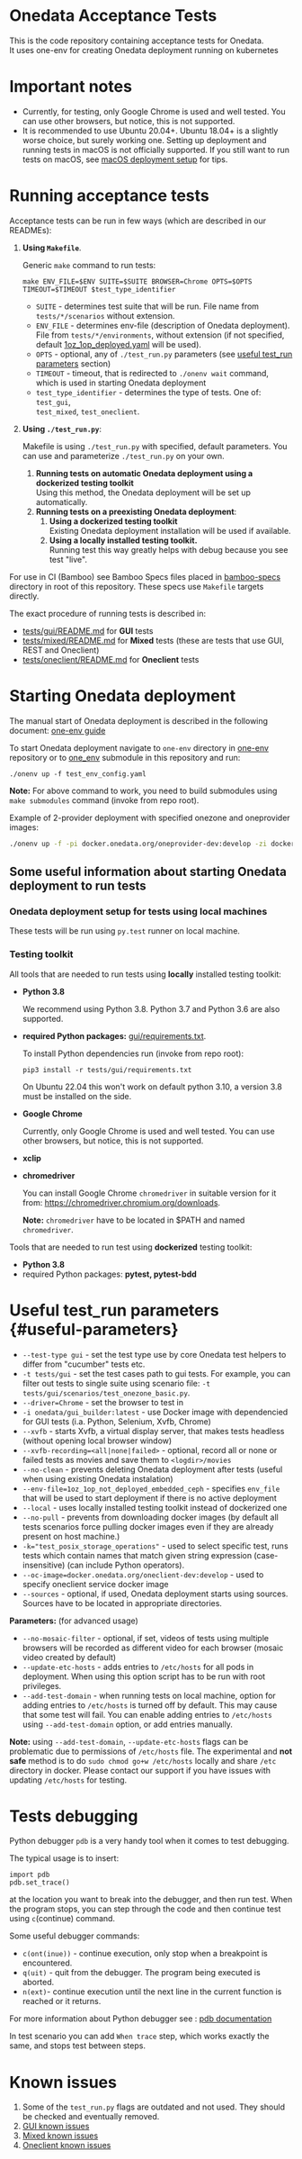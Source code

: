 # Onedata Acceptance Tests

This is the code repository containing acceptance tests for Onedata. \
It uses one-env for creating Onedata deployment running on kubernetes

# Important notes

- Currently, for testing, only Google Chrome is used and well tested. 
You can use other browsers, but notice, this is not supported.    
- It is recommended to use Ubuntu 20.04+. Ubuntu 18.04+ is a slightly worse
choice, but surely working one. Setting up deployment 
and running tests in macOS is not officially supported. If you still want to run tests on macOS, see 
[macOS deployment setup](macos_deployment_setup.md) for tips.

# Running acceptance tests

Acceptance tests can be run in few ways (which are described in our READMEs):

1. **Using `Makefile`**.

   Generic `make` command to run tests:
   ```
   make ENV_FILE=$ENV SUITE=$SUITE BROWSER=Chrome OPTS=$OPTS TIMEOUT=$TIMEOUT $test_type_identifier
   ```
   - `SUITE` - determines test suite that will be run. File name from 
   `tests/*/scenarios` without extension. 
   - `ENV_FILE` - determines env-file (description of Onedata deployment).
   File from `tests/*/environments`, without extension 
   (if not specified, default 
   [1oz_1op_deployed.yaml](tests/gui/environments/1oz_1op_deployed.yaml) 
   will be used).
   - `OPTS` - optional, any of `./test_run.py` parameters
   (see [useful test_run parameters](#useful-parameters) section)
   - `TIMEOUT` - timeout, that is redirected to `./onenv wait` command, which is 
   used in starting Onedata deployment
   - `test_type_identifier` - determines the type of tests. One of: `test_gui`,   
   `test_mixed`, `test_oneclient`.
2. **Using `./test_run.py`**:

    Makefile is using `./test_run.py` with specified, default parameters. You can use and 
    parameterize `./test_run.py` on your own.  

   1. **Running tests on automatic Onedata deployment using a dockerized testing toolkit**\
   Using this method, the Onedata deployment will be set up automatically.
   2. **Running tests on a preexisting Onedata deployment**:
      1. **Using a dockerized testing toolkit** \
         Existing Onedata deployment installation will be used if available.
      2. **Using a locally installed testing toolkit.**\
         Running test this way greatly helps with debug because you see test "live".

For use in CI (Bamboo) see Bamboo Specs files placed in [bamboo-specs](bamboo-specs) directory in root of this repository. These specs use `Makefile` targets directly.

The exact procedure of running tests is described in:
* [tests/gui/README.md](./tests/gui/README.md) for **GUI** tests
* [tests/mixed/README.md](./tests/mixed/README.md) for **Mixed** tests 
(these are tests that use GUI, REST and Oneclient)
* [tests/oneclient/README.md](./tests/oneclient/README.md) for **Oneclient** tests


# Starting Onedata deployment

The manual start of Onedata deployment is described in the following
document: [one-env guide](https://git.onedata.org/projects/VFS/repos/onedev/browse/guides/one-env.md)

To start Onedata deployment navigate to `one-env` directory in 
[one-env](https://git.onedata.org/projects/VFS/repos/one-env/browse) repository
or to [one_env](one_env) submodule in this repository and run:

 ```
./onenv up -f test_env_config.yaml 
 ```


**Note:** For above command to work, you need to build submodules using 
`make submodules` command (invoke from repo root).

Example of 2-provider deployment with specified onezone and oneprovider images:
```bash
./onenv up -f -pi docker.onedata.org/oneprovider-dev:develop -zi docker.onedata.org/onezone-dev:develop ../tests/gui/environments/1oz_2op_deployed.yaml
```


## Some useful information about starting Onedata deployment to run tests

### Onedata deployment setup for tests using local machines

These tests will be run using `py.test` runner on local machine.

### Testing toolkit

All tools that are needed to run tests using **locally** installed testing toolkit:
* **Python 3.8**

   We recommend using Python 3.8. Python 3.7 and Python 3.6 are also supported.
   
* **required Python packages:** [gui/requirements.txt](tests/gui/requirements.txt). 

   To install Python dependencies run (invoke from repo root):
   ```
   pip3 install -r tests/gui/requirements.txt
   ```
  On Ubuntu 22.04 this won't work on default python 3.10, a version 3.8 
  must be installed on the side.
* **Google Chrome**

  Currently, only Google Chrome is used and well tested. 
  You can use other browsers, but notice, this is not supported.
* **xclip**
* **chromedriver**

  You can install Google Chrome `chromedriver` in suitable
  version for it from: https://chromedriver.chromium.org/downloads.

  **Note:** `chromedriver` have to be located in $PATH and named `chromedriver`.  

Tools that are needed to run test using **dockerized** testing toolkit:
* **Python 3.8**
* required Python packages: **pytest, pytest-bdd**


# Useful test_run parameters {#useful-parameters}

* `--test-type gui` - set the test type use by core Onedata test helpers to differ from
"cucumber" tests etc.
* `-t tests/gui` - set the test cases path to gui
tests. For example, you can filter out tests to single suite using scenario file:
`-t tests/gui/scenarios/test_onezone_basic.py`.
* `--driver=Chrome` - set the browser to test in
* `-i onedata/gui_builder:latest` - use Docker image with dependencied for GUI tests
(i.a. Python, Selenium, Xvfb, Chrome)
* `--xvfb` - starts Xvfb, a virtual display server, that makes tests headless (without opening local browser window)
* `--xvfb-recording=<all|none|failed>` - optional, record all or none or failed tests
as movies and save them to `<logdir>/movies`
* `--no-clean` - prevents deleting Onedata deployment after tests (useful when using existing Onedata instalation)
* `--env-file=1oz_1op_not_deployed_embedded_ceph` - specifies `env_file` that will be used to start deployment if there is no active deployment 
* `--local` - uses locally installed testing toolkit instead of dockerized one
* `--no-pull` - prevents from downloading docker images (by default all tests scenarios force pulling docker
                        images even if they are already present on host
                        machine.)
* `-k="test_posix_storage_operations"` - used to select specific test, runs tests 
which contain names that match given string expression (case-insensitive)
(can include Python operators).
* `--oc-image=docker.onedata.org/oneclient-dev:develop` - used to specify oneclient service docker image
* `--sources` - optional, if used, Onedata deployment starts using sources. Sources have
to be located in appropriate directories.

**Parameters:** (for advanced usage)

* `--no-mosaic-filter` - optional, if set, videos of tests using multiple browsers will
be recorded as different video for each browser (mosaic video created by default)
* `--update-etc-hosts` <!--- TODO VFS-10023 make description more specific after investigating this flag -->-
adds entries to `/etc/hosts` for all pods in deployment.
When using this option script has to be run with root privileges.   
* `--add-test-domain` <!--- TODO VFS-10025 make description more specific after investigating this flag -->-
when running tests on local machine, option for adding entries to
`/etc/hosts` is turned off by default. This may cause that some test will fail.
You can enable adding entries to `/etc/hosts` using `--add-test-domain` option, or add
entries manually.

**Note:** using `--add-test-domain`, `--update-etc-hosts` flags can be problematic due to permissions of `/etc/hosts` file.
The experimental and **not safe** method is to do `sudo chmod go+w /etc/hosts` locally and
share `/etc` directory in docker.
Please contact our support if you have issues with updating `/etc/hosts` for testing.

# Tests debugging

Python debugger `pdb` is a very handy tool when it comes to test debugging. 

The typical usage is to insert:
```
import pdb
pdb.set_trace()
```
at the location you want to break into the debugger, and then run test. 
When the program stops, you can step through the code and then continue test
using `c`(continue) command.

Some useful debugger commands:
* `c(ont(inue))` - continue execution, only stop when a breakpoint is encountered.
* `q(uit)` - quit from the debugger. The program being executed is aborted.
* `n(ext)`- continue execution until the next line in the current function is reached or it returns.

For more information about Python debugger see : [pdb documentation](https://docs.python.org/3/library/pdb.html)

In test scenario you can add `When trace` step, which works exactly the same, 
and stops test between steps.

# Known issues

1. Some of the `test_run.py` flags are outdated and not used. They should be 
checked and eventually removed. <!--- VFS-10177  remove outdated test-run flags -->
2. [GUI known issues](tests/gui/README.md#known-issues)
3. [Mixed known issues](tests/mixed/README.md#known-issues)
4. [Oneclient known issues](tests/oneclient/README.md#known-issues)
